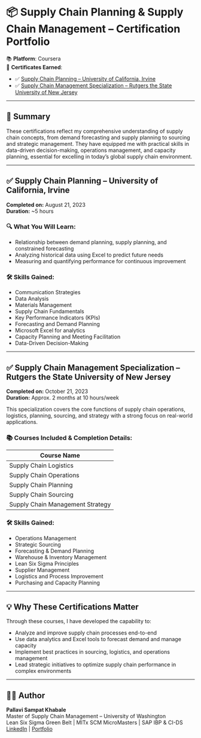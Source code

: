 # 📦 Supply Chain Planning & Supply Chain Management – Certification Portfolio

📚 **Platform**: Coursera  
🧾 **Certificates Earned**:  
- ✅ [Supply Chain Planning – University of California, Irvine](https://www.coursera.org/account/accomplishments/verify/F2YH82DV88W4)  
- ✅ [Supply Chain Management Specialization – Rutgers the State University of New Jersey](https://www.coursera.org/account/accomplishments/specialization/7ZRXNUQ2MFSQ)

---

## 📘 Summary

These certifications reflect my comprehensive understanding of supply chain concepts, from demand forecasting and supply planning to sourcing and strategic management. They have equipped me with practical skills in data-driven decision-making, operations management, and capacity planning, essential for excelling in today’s global supply chain environment.

---

## ✅ Supply Chain Planning – University of California, Irvine

**Completed on:** August 21, 2023  
**Duration:** ~5 hours  

### 🔍 What You Will Learn:
- Relationship between demand planning, supply planning, and constrained forecasting  
- Analyzing historical data using Excel to predict future needs  
- Measuring and quantifying performance for continuous improvement

### 🛠️ Skills Gained:
- Communication Strategies  
- Data Analysis  
- Materials Management  
- Supply Chain Fundamentals  
- Key Performance Indicators (KPIs)  
- Forecasting and Demand Planning  
- Microsoft Excel for analytics  
- Capacity Planning and Meeting Facilitation  
- Data-Driven Decision-Making

---

## ✅ Supply Chain Management Specialization – Rutgers the State University of New Jersey

**Completed on:** October 21, 2023  
**Duration:** Approx. 2 months at 10 hours/week

This specialization covers the core functions of supply chain operations, logistics, planning, sourcing, and strategy with a strong focus on real-world applications.

### 📚 Courses Included & Completion Details:

| Course Name                     
| ------------------------------- 
| Supply Chain Logistics
| Supply Chain Operations
| Supply Chain Planning
| Supply Chain Sourcing
| Supply Chain Management Strategy

### 🛠️ Skills Gained:
- Operations Management  
- Strategic Sourcing  
- Forecasting & Demand Planning  
- Warehouse & Inventory Management  
- Lean Six Sigma Principles  
- Supplier Management  
- Logistics and Process Improvement  
- Purchasing and Capacity Planning

---

## 💡 Why These Certifications Matter

Through these courses, I have developed the capability to:  
- Analyze and improve supply chain processes end-to-end  
- Use data analytics and Excel tools to forecast demand and manage capacity  
- Implement best practices in sourcing, logistics, and operations management  
- Lead strategic initiatives to optimize supply chain performance in complex environments

---

## 👩‍💻 Author

**Pallavi Sampat Khabale**  
Master of Supply Chain Management – University of Washington  
Lean Six Sigma Green Belt | MITx SCM MicroMasters | SAP IBP & CI-DS  
[LinkedIn](https://www.linkedin.com/in/pallavi-khabale) | [Portfolio](https://pallavi-khabale.github.io/PallaviKhabalePortfolio/)
